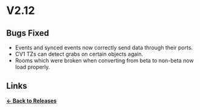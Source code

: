 # V2.12

## Bugs Fixed

* Events and synced events now correctly send data through their ports.
* CV1 TZs can detect grabs on certain objects again.
* Rooms which were broken when converting from beta to non-beta now load properly.

## Links

**[<- Back to Releases](https://tyleo-rec.github.io/CircuitsV2Resources/releases/)**
